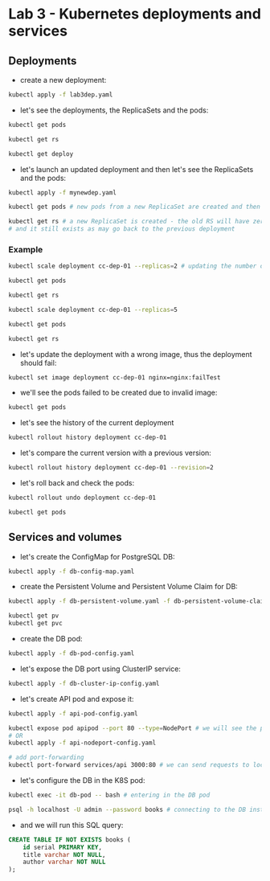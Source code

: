 # Lab 3 - Kubernetes deployments and services
## Deployments
- create a new deployment:
```bash
kubectl apply -f lab3dep.yaml
```

- let's see the deployments, the ReplicaSets and the pods:
```bash
kubectl get pods

kubectl get rs

kubectl get deploy
```

- let's launch an updated deployment and then let's see the ReplicaSets and the pods:
```bash
kubectl apply -f mynewdep.yaml

kubectl get pods # new pods from a new ReplicaSet are created and then the old pods are killed

kubectl get rs # a new ReplicaSet is created - the old RS will have zero pods after the old pods are deleted (that's logical, right?)
# and it still exists as may go back to the previous deployment
```

### Example
```bash
kubectl scale deployment cc-dep-01 --replicas=2 # updating the number of replicas from deployment

kubectl get pods

kubectl get rs

kubectl scale deployment cc-dep-01 --replicas=5

kubectl get pods

kubectl get rs
```

- let's update the deployment with a wrong image, thus the deployment should fail:
```bash
kubectl set image deployment cc-dep-01 nginx=nginx:failTest
```

- we'll see the pods failed to be created due to invalid image:
```bash
kubectl get pods
```

- let's see the history of the current deployment
```bash
kubectl rollout history deployment cc-dep-01
```

- let's compare the current version with a previous version:
```bash
kubectl rollout history deployment cc-dep-01 --revision=2
```

- let's roll back and check the pods:
```bash
kubectl rollout undo deployment cc-dep-01

kubectl get pods
```

## Services and volumes
- let's create the ConfigMap for PostgreSQL DB:
```bash
kubectl apply -f db-config-map.yaml
```

- create the Persistent Volume and Persistent Volume Claim for DB:
```bash
kubectl apply -f db-persistent-volume.yaml -f db-persistent-volume-claim.yaml

kubectl get pv
kubectl get pvc
```

- create the DB pod:
```bash
kubectl apply -f db-pod-config.yaml
```

- let's expose the DB port using ClusterIP service:
```bash
kubectl apply -f db-cluster-ip-config.yaml
```

- let's create API pod and expose it:
```bash
kubectl apply -f api-pod-config.yaml

kubectl expose pod apipod --port 80 --type=NodePort # we will see the port used by the service, for example 80:30714/TCP
# OR
kubectl apply -f api-nodeport-config.yaml

# add port-forwarding
kubectl port-forward services/api 3000:80 # we can send requests to localhost:3000
```

- let's configure the DB in the K8S pod:
```bash
kubectl exec -it db-pod -- bash # entering in the DB pod

psql -h localhost -U admin --password books # connecting to the DB instance

```

- and we will run this SQL query:
```sql
CREATE TABLE IF NOT EXISTS books (
    id serial PRIMARY KEY,
    title varchar NOT NULL,
    author varchar NOT NULL
);
```